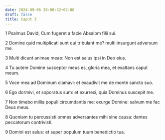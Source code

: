 ```yaml
---
date: 2024-09-06 20:00:52+02:00
draft: false
title: Caput 3
---
```





1 Psalmus David, Cum fugeret a facie Absalom filii sui.

2 Domine quid multiplicati sunt qui tribulant me? multi insurgunt adversum me.

3 Multi dicunt animae meae: Non est salus ipsi in Deo eius.

4 Tu autem Domine susceptor meus es, gloria mea, et exaltans caput meum.

5 Voce mea ad Dominum clamavi: et exaudivit me de monte sancto suo.

6 Ego dormivi, et soporatus sum: et exurrexi, quia Dominus suscepit me.

7 Non timebo millia populi circumdantis me: exurge Domine: salvum me fac Deus meus.

8 Quoniam tu percussisti omnes adversantes mihi sine causa: dentes peccatorum contrivisti.

9 Domini est salus: et super populum tuum benedictio tua.

